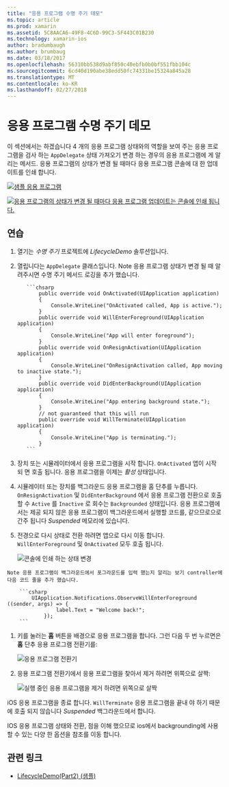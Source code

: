 ```yaml
---
title: "응용 프로그램 수명 주기 데모"
ms.topic: article
ms.prod: xamarin
ms.assetid: 5C8AACA6-49F8-4C6D-99C3-5F443C01B230
ms.technology: xamarin-ios
author: bradumbaugh
ms.author: brumbaug
ms.date: 03/18/2017
ms.openlocfilehash: 56310bb538d9abf850c40ebfb0b0bf551fbb104c
ms.sourcegitcommit: 6cd40d190abe38edd50fc74331be15324a845a28
ms.translationtype: MT
ms.contentlocale: ko-KR
ms.lasthandoff: 02/27/2018
---
```

# <a name="application-lifecycle-demo"></a>응용 프로그램 수명 주기 데모

이 섹션에서는 하겠습니다 4 개의 응용 프로그램 상태와의 역할을 보여 주는 응용 프로그램을 검사 하는 `AppDelegate` 상태 가져오기 변경 하는 경우의 응용 프로그램에 게 알리는 메서드. 응용 프로그램의 상태가 변경 될 때마다 응용 프로그램 콘솔에 대 한 업데이트를 인쇄 합니다.

 [ ![](application-lifecycle-demo-images/image3.png "샘플 응용 프로그램")](application-lifecycle-demo-images/image3.png)

 [ ![](application-lifecycle-demo-images/image4.png "응용 프로그램의 상태가 변경 될 때마다 응용 프로그램 업데이트는 콘솔에 인쇄 됩니다.")](application-lifecycle-demo-images/image4.png)

## <a name="walkthrough"></a>연습


  1. 열기는 _수명 주기_ 프로젝트에 _LifecycleDemo_ 솔루션입니다.
  1. 열립니다는 `AppDelegate` 클래스입니다. Note 응용 프로그램 상태가 변경 될 때 알려주시면 수명 주기 메서드 로깅을 추가 했습니다.

            ```chsarp
                public override void OnActivated(UIApplication application)
                {
                    Console.WriteLine("OnActivated called, App is active.");
                }
                public override void WillEnterForeground(UIApplication application)
                {
                    Console.WriteLine("App will enter foreground");
                }
                public override void OnResignActivation(UIApplication application)
                {
                    Console.WriteLine("OnResignActivation called, App moving to inactive state.");
                }
                public override void DidEnterBackground(UIApplication application)
                {
                    Console.WriteLine("App entering background state.");
                }
                // not guaranteed that this will run
                public override void WillTerminate(UIApplication application)
                {
                    Console.WriteLine("App is terminating.");
                }
            ```

  1. 장치 또는 시뮬레이터에서 응용 프로그램을 시작 합니다. `OnActivated` 앱이 시작 되 면 호출 됩니다. 응용 프로그램을 이제는 _활성_ 상태입니다.
  1. 시뮬레이터 또는 장치를 백그라운드 응용 프로그램을 홈 단추를 누릅니다. `OnResignActivation` 및 `DidEnterBackground` 에서 응용 프로그램 전환으로 호출할 수 `Active` 를 `Inactive` 로 회수는 `Backgrounded` 상태입니다. 응용 프로그램에서는 제공 되지 않은 응용 프로그램이 백그라운드에서 실행할 코드를, 같으므로으로 간주 됩니다 _Suspended_ 메모리에 있습니다.
  1. 전경으로 다시 상태로 전환 하려면 앱으로 다시 이동 합니다. `WillEnterForeground` 및 `OnActivated` 모두 호출 됩니다.

        ![](application-lifecycle-demo-images/image4.png "콘솔에 인쇄 하는 상태 변경")

    Note 응용 프로그램이 백그라운드에서 포그라운드를 입력 했는지 알리는 보기 controller에 다음 코드 줄을 추가 했습니다.

        ```csharp
            UIApplication.Notifications.ObserveWillEnterForeground ((sender, args) => {
                    label.Text = "Welcome back!";
                });
        ```

1. 키를 눌러는 **홈** 버튼을 배경으로 응용 프로그램을 합니다. 그런 다음 두 번 누르면은 **홈** 단추 응용 프로그램 전환기를:
    
    ![](application-lifecycle-demo-images/app-switcher-.png "응용 프로그램 전환기")
  
1. 응용 프로그램 전환기에서 응용 프로그램을 찾아서 제거 하려면 위쪽으로 살짝:
    
    ![](application-lifecycle-demo-images/app-switcher-swipe-.png "실행 중인 응용 프로그램을 제거 하려면 위쪽으로 살짝") 
    
iOS 응용 프로그램을 종료 합니다. `WillTerminate` 응용 프로그램을 끝내 야 하기 때문에 호출 되지 않습니다 _Suspended_ 백그라운드에서 합니다.

IOS 응용 프로그램 상태와 전환, 점을 이해 했으므로 ios에서 backgrounding에 사용할 수 있는 다양 한 옵션을 참조를 이동 합니다.



## <a name="related-links"></a>관련 링크

- [LifecycleDemo(Part2) (샘플)](https://developer.xamarin.com/samples/monotouch/LifecycleDemo/)
